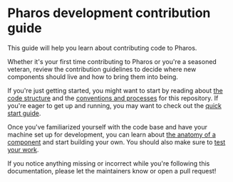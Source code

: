 # Pharos development contribution guide

<!-- toc -->



<!-- tocstop -->

This guide will help you learn about contributing code to Pharos.

Whether it's your first time contributing to Pharos or you're a seasoned veteran, review the contribution guidelines to decide where new components should live and how to bring them into being.

If you're just getting started, you might want to start by reading about [the code structure](./development/code-structure.md) and the [conventions and processes](./development/conventions/README.md) for this repository. If you're eager to get up and running, you may want to check out the [quick start guide](./development/quick-start.md).

Once you've familiarized yourself with the code base and have your machine set up for development, you can learn about [the anatomy of a component](./development/anatomy-of-a-component.md) and start building your own. You should also make sure to [test your work](./development/testing.md).

If you notice anything missing or incorrect while you're following this documentation, please let the maintainers know or open a pull request!
